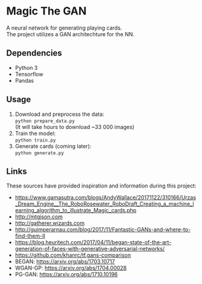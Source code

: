 # Magic The GAN
A neural network for generating playing cards.  
The project utilizes a GAN architechture for the NN.


## Dependencies
- Python 3
- Tensorflow
- Pandas


## Usage
1. Download and preprocess the data:   
`python prepare_data.py`   
(It will take hours to download ~33 000 images)
2. Train the model:   
`python train.py`
3. Generate cards (coming later):   
`python generate.py`


## Links
These sources have provided inspiration and information during this project:
- https://www.gamasutra.com/blogs/AndyWallace/20171122/310166/Urzas_Dream_Engine__The_RoboRosewater_RoboDraft_Creating_a_machine_learning_algorithm_to_illustrate_Magic_cards.php
- http://mtgjson.com
- http://gatherer.wizards.com
- http://guimperarnau.com/blog/2017/11/Fantastic-GANs-and-where-to-find-them-II
- https://blog.heuritech.com/2017/04/11/began-state-of-the-art-generation-of-faces-with-generative-adversarial-networks/
- https://github.com/khanrc/tf.gans-comparison
- BEGAN: https://arxiv.org/abs/1703.10717
- WGAN-GP: https://arxiv.org/abs/1704.00028
- PG-GAN: https://arxiv.org/abs/1710.10196
